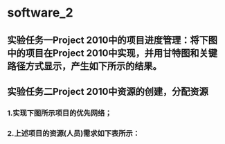 # software_2
## 实验任务一Project 2010中的项目进度管理：将下图中的项目在Project 2010中实现，并用甘特图和关键路径方式显示，产生如下所示的结果。<br>
## 实验任务二Project 2010中资源的创建，分配资源<br>
### 1.实现下图所示项目的优先网络；<br>
### 2.上述项目的资源(人员)需求如下表所示：<br>
